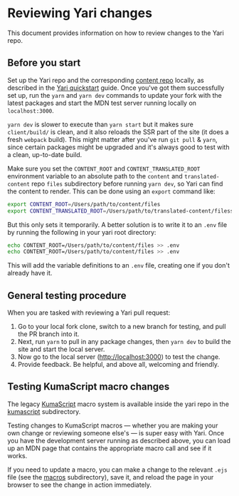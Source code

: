 # Reviewing Yari changes

This document provides information on how to review changes to the Yari repo.

## Before you start

Set up the Yari repo and the corresponding [content repo](https://github.com/mdn/content)
locally, as described in the [Yari quickstart](../README.md#quickstart) guide. Once
you've got them successfully set up, run the `yarn` and `yarn dev` commands to
update your fork with the latest packages and start the MDN test server running
locally on `localhost:3000`.

`yarn dev` is slower to execute than `yarn start` but it makes sure `client/build/`
is clean, and it also reloads the SSR part of the site (it does a fresh `webpack`
build). This might matter after you've run `git pull` & `yarn`, since certain
packages might be upgraded and it's always good to
test with a clean, up-to-date build.

Make sure you set the `CONTENT_ROOT` and `CONTENT_TRANSLATED_ROOT` environment variable to an absolute path to
the `content` and `translated-content` repo `files` subdirectory before running `yarn dev`, so Yari can
find the content to render. This can be done using an `export` command like:

```bash
export CONTENT_ROOT=/Users/path/to/content/files
export CONTENT_TRANSLATED_ROOT=/Users/path/to/translated-content/filess
```

But this only sets it temporarily. A better solution is to write it to an `.env`
file by running the following in your yari root directory:

```bash
echo CONTENT_ROOT=/Users/path/to/content/files >> .env
echo CONTENT_ROOT=/Users/path/to/content/files >> .env
```

This will add the variable definitions to an `.env` file, creating one if you
don't already have it.

## General testing procedure

When you are tasked with reviewing a Yari pull request:

1. Go to your local fork clone, switch to a new branch for testing, and pull the
   PR branch into it.
2. Next, run `yarn` to pull in any package changes, then `yarn dev` to build the
   site and start the local server.
3. Now go to the local server (<http://localhost:3000>) to test the change.
4. Provide feedback. Be helpful, and above all, welcoming and friendly.

## Testing KumaScript macro changes

The legacy [KumaScript](https://developer.mozilla.org/en-US/docs/MDN/Tools/KumaScript)
macro system is available inside the yari repo in the
[kumascript](https://github.com/mdn/yari/tree/main/kumascript) subdirectory.

Testing changes to KumaScript macros — whether you are making your own change or
reviewing someone
else's — is super easy with Yari. Once you have the development server running
as described above, you can load up an MDN page that contains the appropriate
macro call and see if it works.

If you need to update a macro, you can make a change to the relevant `.ejs` file
(see the [macros](https://github.com/mdn/yari/tree/main/kumascript/macros) subdirectory),
save it, and reload the page in your browser to see the change in action
immediately.
